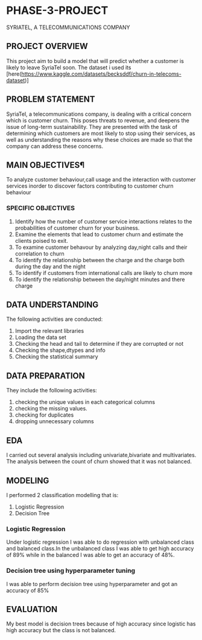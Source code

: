 # PHASE-3-PROJECT
SYRIATEL, A TELECOMMUNICATIONS COMPANY

## PROJECT OVERVIEW
This project aim to build a model that will predict whether a customer is likely to leave SyriaTel soon.
The dataset i used its [here(https://www.kaggle.com/datasets/becksddf/churn-in-telecoms-dataset)]
## PROBLEM STATEMENT
SyriaTel, a telecommunications company, is dealing with a critical concern which is customer churn. This poses threats to revenue, and deepens the issue of long-term sustainability. They are presented with the task of determining which customers are most likely to stop using their services, as well as understanding the reasons why these choices are made so that the company can address these concerns.
##  MAIN OBJECTIVES¶
To analyze customer behaviour,call usage and the interaction with customer services inorder to discover factors contributing to customer churn behaviour
### SPECIFIC OBJECTIVES
1.	Identify how the number of customer service interactions relates to the probabilities of customer churn for your business.
2.	Examine the elements that lead to customer churn and estimate the clients poised to exit.
3.	To examine customer behavour by analyzing day,night calls and their correlation to churn
4.	To identify the relationship between the charge and the charge both during the day and the night
5.	To identify if customers from international calls are likely to churn more
6.	To identify the relationship between the day/night minutes and there charge
## DATA UNDERSTANDING
The following activities are conducted:
1. Import the relevant libraries
2. Loading the data set
3. Checking the head and tail to determine if they are corrupted or not
4. Checking the shape,dtypes and info
5. Checking the statistical summary
## DATA PREPARATION
They include the following activities:
1. checking the unique values in each categorical columns
2. checking the missing values.
3. checking for duplicates
4. dropping unnecessary columns
## EDA
I carried out several analysis including univariate,bivariate and multivariates.
The analysis between the count of churn showed that it was not balanced.
## MODELING
I performed 2 classification modelling that is:
1. Logistic Regression 
2. Decision Tree
### Logistic Regression 
Under logistic regression I was able to do regression with unbalanced class and balanced class.In the unbalanced class I was able to get high accuracy of 89% while in the balanced I was able to get an accuracy of 48%.
### Decision tree using hyperparameter tuning
I was able to perform decision tree using hyperparameter and got an accuracy of 85%
##  EVALUATION
My best model is decision trees because of high accuracy since logistic has high accuracy but the class is not balanced.

